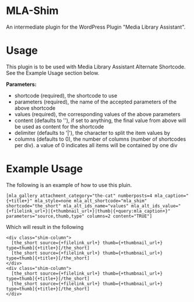 # MLA-Shim
An intermediate plugin for the WordPress Plugin "Media Library Assistant".

# Usage
This plugin is to be used with Media Library Assistant Alternate Shortcode. See the Example Usage section below.

__Parameters:__
- shortcode (required), the shortcode to use
- parameters (required), the name of the accepted parameters of the above shortcode
- values (required), the corresponding values of the above parameters
- content (defaults to ''), if set to anything, the final value from above will be used as content for the shortcode
- delimiter (defaults to '|'), the character to split the item values by
- columns (defaults to 0), the number of columns (number of shortcodes per div). a value of 0 indicates all items will be contained by one div

# Example Usage
The following is an example of how to use this pluin.
```
[mla_gallery attachment_category="the-cat" numberposts=4 mla_caption="{+title+}" mla_style=none mla_alt_shortcode="mla_shim" shortcode="the_short" mla_alt_ids_name="values" mla_alt_ids_value="{+filelink_url+}|{+thumbnail_url+}|thumb|{+query:mla_caption+}" parameters="source,thumb,type" columns=2 content="TRUE"]
```

Which will result in the following
```
<div class="shim-column">
  [the_short source={+filelink_url+} thumb={+thumbnail_url+} type=thumb]{+title+}[/the_short]
  [the_short source={+filelink_url+} thumb={+thumbnail_url+} type=thumb]{+title+}[/the_short]
</div>
<div class="shim-column">
  [the_short source={+filelink_url+} thumb={+thumbnail_url+} type=thumb]{+title+}[/the_short]
  [the_short source={+filelink_url+} thumb={+thumbnail_url+} type=thumb]{+title+}[/the_short]
</div>
```
